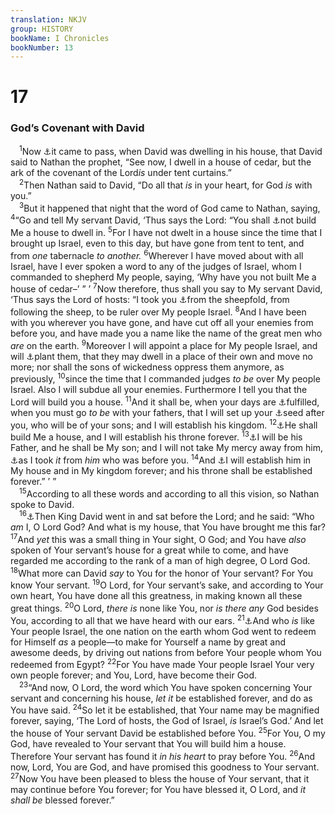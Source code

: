 ```yaml
---
translation: NKJV
group: HISTORY
bookName: I Chronicles 
bookNumber: 13
---
```


<div class="title"><h1>17</h1><h3>God’s Covenant with David</h3></div>
<span class="verse 1su_17_1"> <sup>1</sup>Now <a data-toggle="tooltip" data-placement="bottom" title="2 Sam. 7:1; 1 Chr. 14:1">⚓</a>it came to pass, when David was dwelling in his house, that David said to Nathan the prophet, “See now, I dwell in a house of cedar, but the ark of the covenant of the Lord<i>is</i> under tent curtains.”<br/></span>
<span class="verse 1su_17_2"> <sup>2</sup>Then Nathan said to David, “Do all that <i>is</i> in your heart, for God <i>is</i> with you.”<br/></span>
<span class="verse 1su_17_3"> <sup>3</sup>But it happened that night that the word of God came to Nathan, saying, </span>
<span class="verse 1su_17_4"><sup>4</sup>“Go and tell My servant David, ‘Thus says the Lord: “You shall <a data-toggle="tooltip" data-placement="bottom" title="(1 Chr. 28:2, 3)">⚓</a>not build Me a house to dwell in. </span>
<span class="verse 1su_17_5"><sup>5</sup>For I have not dwelt in a house since the time that I brought up Israel, even to this day, but have gone from tent to tent, and from <i>one</i> tabernacle <i>to</i> <i>another.</i></span>
<span class="verse 1su_17_6"><sup>6</sup>Wherever I have moved about with all Israel, have I ever spoken a word to any of the judges of Israel, whom I commanded to shepherd My people, saying, ‘Why have you not built Me a house of cedar–’ ” ’ </span>
<span class="verse 1su_17_7"><sup>7</sup>Now therefore, thus shall you say to My servant David, ‘Thus says the Lord of hosts: “I took you <a data-toggle="tooltip" data-placement="bottom" title="1 Sam. 16:11–13">⚓</a>from the sheepfold, from following the sheep, to be ruler over My people Israel. </span>
<span class="verse 1su_17_8"><sup>8</sup>And I have been with you wherever you have gone, and have cut off all your enemies from before you, and have made you a name like the name of the great men who <i>are</i> on the earth. </span>
<span class="verse 1su_17_9"><sup>9</sup>Moreover I will appoint a place for My people Israel, and will <a data-toggle="tooltip" data-placement="bottom" title="(Deut. 30:1–9; Jer. 16:14–16; 23:5–8; 24:6; Ezek. 37:21–27); Amos 9:14">⚓</a>plant them, that they may dwell in a place of their own and move no more; nor shall the sons of wickedness oppress them anymore, as previously, </span>
<span class="verse 1su_17_10"><sup>10</sup>since the time that I commanded judges <i>to</i> <i>be</i> over My people Israel. Also I will subdue all your enemies. Furthermore I tell you that the Lord will build you a house. </span>
<span class="verse 1su_17_11"><sup>11</sup>And it shall be, when your days are <a data-toggle="tooltip" data-placement="bottom" title="1 Kin. 2:10; 1 Chr. 29:28">⚓</a>fulfilled, when you must go <i>to</i> <i>be</i> with your fathers, that I will set up your <a data-toggle="tooltip" data-placement="bottom" title="1 Kin. 5:5; 6:12; 8:19–21; (1 Chr. 22:9–13; 28:20); Matt. 1:6; Luke 3:31">⚓</a>seed after you, who will be of your sons; and I will establish his kingdom. </span>
<span class="verse 1su_17_12"><sup>12</sup><a data-toggle="tooltip" data-placement="bottom" title="1 Kin. 6:38; 2 Chr. 6:2; (Ps. 89:20–37)">⚓</a>He shall build Me a house, and I will establish his throne forever. </span>
<span class="verse 1su_17_13"><sup>13</sup><a data-toggle="tooltip" data-placement="bottom" title="2 Sam. 7:14, 15; Matt. 3:17; Mark 1:11; Luke 3:22; 2 Cor. 6:18; Heb. 1:5">⚓</a>I will be his Father, and he shall be My son; and I will not take My mercy away from him, <a data-toggle="tooltip" data-placement="bottom" title="(1 Sam. 15:23–28); 1 Chr. 10:14">⚓</a>as I took <i>it</i> from <i>him</i> who was before you. </span>
<span class="verse 1su_17_14"><sup>14</sup>And <a data-toggle="tooltip" data-placement="bottom" title="Ps. 89:3, 4; Matt. 19:28; 25:31; (Luke 1:31–33)">⚓</a>I will establish him in My house and in My kingdom forever; and his throne shall be established forever.” ’ ”<br/></span>
<span class="verse 1su_17_15"> <sup>15</sup>According to all these words and according to all this vision, so Nathan spoke to David.<br/></span>
<span class="verse 1su_17_16"> <sup>16</sup><a data-toggle="tooltip" data-placement="bottom" title="2 Sam. 7:18">⚓</a>Then King David went in and sat before the Lord; and he said: “Who <i>am</i> I, O Lord God? And what is my house, that You have brought me this far? </span>
<span class="verse 1su_17_17"><sup>17</sup>And <i>yet</i> this was a small thing in Your sight, O God; and You have <i>also</i> spoken of Your servant’s house for a great while to come, and have regarded me according to the rank of a man of high degree, O Lord God. </span>
<span class="verse 1su_17_18"><sup>18</sup>What more can David <i>say</i> to You for the honor of Your servant? For You know Your servant. </span>
<span class="verse 1su_17_19"><sup>19</sup>O Lord, for Your servant’s sake, and according to Your own heart, You have done all this greatness, in making known all these great things. </span>
<span class="verse 1su_17_20"><sup>20</sup>O Lord, <i>there</i> <i>is</i> none like You, nor <i>is</i> <i>there</i> <i>any</i> God besides You, according to all that we have heard with our ears. </span>
<span class="verse 1su_17_21"><sup>21</sup><a data-toggle="tooltip" data-placement="bottom" title="(Deut. 4:6–8, 33–38); Ps. 147:20">⚓</a>And who <i>is</i> like Your people Israel, the one nation on the earth whom God went to redeem for Himself <i>as</i> a people—to make for Yourself a name by great and awesome deeds, by driving out nations from before Your people whom You redeemed from Egypt? </span>
<span class="verse 1su_17_22"><sup>22</sup>For You have made Your people Israel Your very own people forever; and You, Lord, have become their God.<br/></span>
<span class="verse 1su_17_23"> <sup>23</sup>“And now, O Lord, the word which You have spoken concerning Your servant and concerning his house, <i>let</i> <i>it</i> be established forever, and do as You have said. </span>
<span class="verse 1su_17_24"><sup>24</sup>So let it be established, that Your name may be magnified forever, saying, ‘The Lord of hosts, the God of Israel, <i>is</i> Israel’s God.’ And let the house of Your servant David be established before You. </span>
<span class="verse 1su_17_25"><sup>25</sup>For You, O my God, have revealed to Your servant that You will build him a house. Therefore Your servant has found it <i>in</i> <i>his</i> <i>heart</i> to pray before You. </span>
<span class="verse 1su_17_26"><sup>26</sup>And now, Lord, You are God, and have promised this goodness to Your servant. </span>
<span class="verse 1su_17_27"><sup>27</sup>Now You have been pleased to bless the house of Your servant, that it may continue before You forever; for You have blessed it, O Lord, and <i>it</i> <i>shall</i> <i>be</i> blessed forever.”<br/></span>
